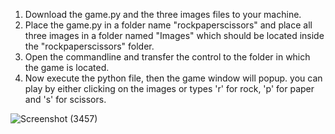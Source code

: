 1. Download the game.py and the three images files to your machine.
2. Place the game.py in a folder name "rockpaperscissors" and place all three images in a folder named "Images" which should be located inside the "rockpaperscissors" 
   folder.
3. Open the commandline and transfer the control to the folder in which the game is located.
4. Now execute the python file, then the game window will popup. you can play by either clicking on the images or types 'r' for rock, 'p' for paper and 's' for scissors.

![Screenshot (3457)](https://github.com/user-attachments/assets/463ca4dc-1ed6-4693-aa77-9c21fdec4efa)


